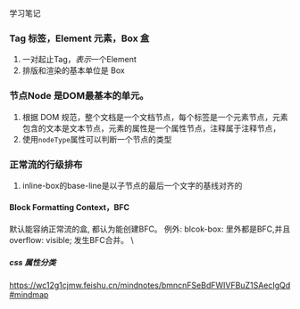学习笔记
### Tag 标签，Element 元素，Box 盒
1. 一对起止Tag，*表示*一个Element
2. 排版和渲染的基本单位是 Box 

### 节点Node 是DOM最基本的单元。
1. 根据 DOM 规范，整个文档是一个文档节点，每个标签是一个元素节点，元素包含的文本是文本节点，元素的属性是一个属性节点，注释属于注释节点，
2. 使用`nodeType`属性可以判断一个节点的类型

### 正常流的行级排布
1. inline-box的base-line是以子节点的最后一个文字的基线对齐的


#### Block Formatting Context，BFC
默认能容纳正常流的盒, 都认为能创建BFC。
例外: blcok-box: 里外都是BFC,并且overflow: visible; 发生BFC合并。
\

##### css 属性分类
https://wc12g1cjmw.feishu.cn/mindnotes/bmncnFSeBdFWIVFBuZ1SAecIgQd#mindmap